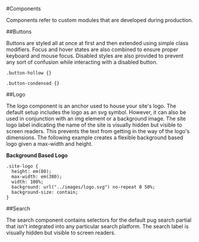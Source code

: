 #Components

Components refer to custom modules that are developed during production.

##Buttons

Buttons are styled all at once at first and then extended using simple class modifiers. Focus and hover states are also combined to ensure proper keyboard and mouse focus. Disabled styles are also provided to prevent any sort of confusion while interacting with a disabled button.

```postcss
.button-hollow {}

.button-condensed {}
```

##Logo

The logo component is an anchor used to house your site's logo. The default setup includes the logo as an svg symbol. However, it can also be used in conjunction with an img element or a background image. The site logo label indicating the name of the site is visually hidden but visible to screen readers. This prevents the text from getting in the way of the logo's dimensions. The following example creates a flexible background based logo given a max-width and height.

**Background Based Logo**

```postcss
.site-logo {
  height: em(80);
  max-width: em(380);
  width: 100%;
  background: url("../images/logo.svg") no-repeat 0 50%;
  background-size: contain;
}
```

##Search

The search component contains selectors for the default pug search partial that isn't integrated into any particular search platform. The search label is visually hidden but visible to screen readers.
